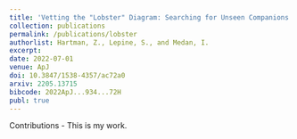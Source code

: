 ```yaml
---
title: 'Vetting the "Lobster" Diagram: Searching for Unseen Companions in Wide Binaries Using NASA Space Exoplanet Missions'
collection: publications
permalink: /publications/lobster
authorlist: Hartman, Z., Lepine, S., and Medan, I.
excerpt: 
date: 2022-07-01
venue: ApJ
doi: 10.3847/1538-4357/ac72a0 
arxiv: 2205.13715
bibcode: 2022ApJ...934...72H
publ: true
---
```


Contributions - This is my work.
